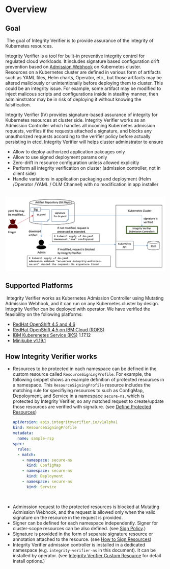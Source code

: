 # Overview
## Goal
​
The goal of Integrity Verifier is to provide assurance of the integrity of Kubernetes resources.

Integrity Verifier is a tool for built-in preventive integrity control for regulated cloud workloads. It includes signature based configuration drift prevention based on [Admission Webhook](https://kubernetes.io/docs/reference/access-authn-authz/admission-controllers/) on Kubernetes cluster.
​
Resources on a Kubernetes cluster are defined in various form of artifacts such as YAML files, Helm charts, Operator, etc., but those artifacts may be altered maliciously or unintentionally before deploying them to cluster.
This could be an integrity issue. For example, some artifact may be modified to inject malicous scripts and configurations inside in stealthy manner, then admininstrator may be in risk of deploying it without knowing the falsification.

Integrity Verifier (IV) provides signature-based assurance of integrity for Kubernetes resources at cluster side. Integrity Verifier works as an Admission Controller which handles all incoming Kubernetes admission requests, verifies if the requests attached a signature, and blocks any unauthorized requests according to the verifier policy before actually persisting in etcd. Integrity Verifier will helps cluster adminstrator to ensure
- Allow to deploy authorized application pakcages only
- Allow to use signed deployment params only
- Zero-drift in resource configuration unless allowed explicitly
- Perform all integrity verification on cluster (admission controller, not in client side)
- Handle variations in application packaging and deployment (Helm /Operator /YAML / OLM Channel) with no modification in app installer

​
![Scenario](iv-scenario.png)

## Supported Platforms
​
Integrity Verifier works as Kubernetes Admission Controller using Mutating Admission Webhook, and it can run on any Kubernetes cluster by design.
Integrity Verifier can be deployed with operator. We have verified the feasibility on the following platforms:
​
- [RedHat OpenShift 4.5 and 4.6](https://www.openshift.com/)
- [RedHat OpenShift 4.5 on IBM Cloud (ROKS)](https://www.openshift.com/products/openshift-ibm-cloud)
- [IBM Kuberenetes Service (IKS)](https://www.ibm.com/cloud/container-service/) 1.17.12
- [Minikube v1.19.1](https://kubernetes.io/docs/setup/learning-environment/minikube/)
​

## How Integrity Verifier works
- Resources to be protected in each namespace can be defined in the custom resource called `ResourceSigningProfile`. For example, the following snippet shows an example definition of protected resources in a namespace. This `ResourceSigningProfile` resource includes the matching rule for specifiying resources to such as ConfigMap, Depoloyment, and Service in a namespace `secure-ns`, which is protected by Integrity Verifier, so any matched request to create/update those resources are verified with signature.  (see [Define Protected Resources](README_FOR_RESOURCE_PROTECTION_PROFILE.md))
​
  ```yaml
  apiVersion: apis.integrityverifier.io/v1alpha1
  kind: ResourceSigningProfile
  metadata:
    name: sample-rsp
  spec:
    rules:
    - match:
      - namespace: secure-ns
        kind: ConfigMap
      - namespace: secure-ns
        kind: Deployment
      - namespace: secure-ns
        kind: Service
  ```
​
- Adminssion request to the protected resources is blocked at Mutating Admission Webhook, and the request is allowed only when the valid signature on the resource in the request is provided.
- Signer can be defined for each namespace independently. Signer for cluster-scope resources can be also defined. (see [Sign Policy](README_CONFIG_SIGNER_POLICY.md).)
- Signature is provided in the form of separate signature resource or annotation attached to the resource. (see [How to Sign Resources](README_RESOURCE_SIGNATURE.md))
- Integrity Verifier admission controller is installed in a dedicated namespace (e.g. `integrity-verifier-ns` in this document). It can be installed by operator. (see [Integrity Verifier Custom Resource](README_IV_OPERATOR_CR.md) for detail install options.)
​
